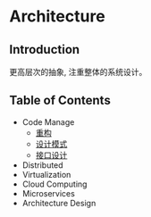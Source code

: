 # Architecture

## Introduction
更高层次的抽象, 注重整体的系统设计。

## Table of Contents
+ Code Manage
    + [重构](/src/architecture/refactoring/README.md)
    + [设计模式](/src/architecture/design_pattern/README.md)
    + [接口设计](/src/architecture/interface_design/README.md)
+ Distributed
+ Virtualization
+ Cloud Computing
+ Microservices
+ Architecture Design